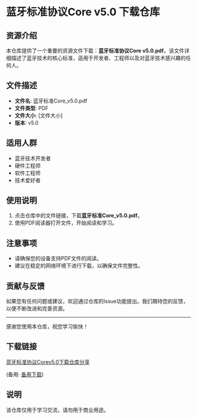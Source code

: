 # 蓝牙标准协议Core v5.0 下载仓库

## 资源介绍

本仓库提供了一个重要的资源文件下载：**蓝牙标准协议Core v5.0.pdf**。该文件详细描述了蓝牙技术的核心标准，适用于开发者、工程师以及对蓝牙技术感兴趣的任何人。

## 文件描述

- **文件名**: 蓝牙标准Core_v5.0.pdf
- **文件类型**: PDF
- **文件大小**: [文件大小]
- **版本**: v5.0

## 适用人群

- 蓝牙技术开发者
- 硬件工程师
- 软件工程师
- 技术爱好者

## 使用说明

1. 点击仓库中的文件链接，下载**蓝牙标准Core_v5.0.pdf**。
2. 使用PDF阅读器打开文件，开始阅读和学习。

## 注意事项

- 请确保您的设备支持PDF文件的阅读。
- 建议在稳定的网络环境下进行下载，以确保文件完整性。

## 贡献与反馈

如果您有任何问题或建议，欢迎通过仓库的Issue功能提出。我们期待您的反馈，以便不断改进和完善资源。

---

感谢您使用本仓库，祝您学习愉快！

## 下载链接
[蓝牙标准协议Corev5.0下载仓库分享](https://pan.quark.cn/s/acebb33950b8) 

(备用: [备用下载](https://pan.baidu.com/s/1Fo-VsyVKwlsJ5rwMCHMztw?pwd=1234))

## 说明

该仓库仅用于学习交流，请勿用于商业用途。
